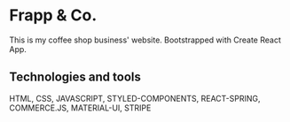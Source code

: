 # Frapp & Co.

This is my coffee shop business' website. Bootstrapped with Create React App.

## Technologies and tools

HTML, CSS, JAVASCRIPT, STYLED-COMPONENTS, REACT-SPRING, COMMERCE.JS, MATERIAL-UI, STRIPE
